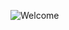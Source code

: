 ![Welcome]([https://media.licdn.com/dms/image/C4E16AQEcNhGRC1fEkQ/profile-displaybackgroundimage-shrink_350_1400/0/1659980259922?e=1677715200&v=beta&t=BpG5hb7ovbG2MCcogABomCkXT-oDtzO6qUxNYVW8nmU](https://i.ibb.co/nrfsyHJ/portada-github-2.png))
